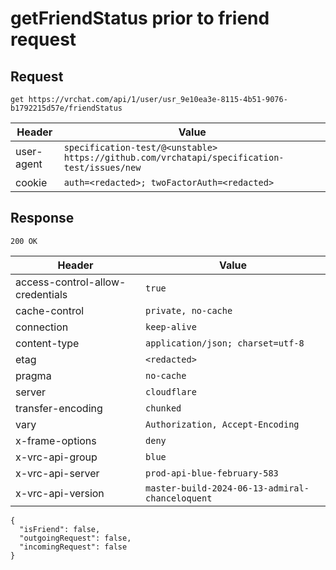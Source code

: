 # getFriendStatus prior to friend request

## Request
`get https://vrchat.com/api/1/user/usr_9e10ea3e-8115-4b51-9076-b1792215d57e/friendStatus`

| Header | Value |
| ------ | ----- |
| user-agent | `specification-test/@<unstable> https://github.com/vrchatapi/specification-test/issues/new` |
| cookie | `auth=<redacted>; twoFactorAuth=<redacted>` |


## Response
`200 OK`

| Header | Value |
| ------ | ----- |
| access-control-allow-credentials | `true` |
| cache-control | `private, no-cache` |
| connection | `keep-alive` |
| content-type | `application/json; charset=utf-8` |
| etag | `<redacted>` |
| pragma | `no-cache` |
| server | `cloudflare` |
| transfer-encoding | `chunked` |
| vary | `Authorization, Accept-Encoding` |
| x-frame-options | `deny` |
| x-vrc-api-group | `blue` |
| x-vrc-api-server | `prod-api-blue-february-583` |
| x-vrc-api-version | `master-build-2024-06-13-admiral-chanceloquent` |

```jsonc
{
  "isFriend": false,
  "outgoingRequest": false,
  "incomingRequest": false
}
```
